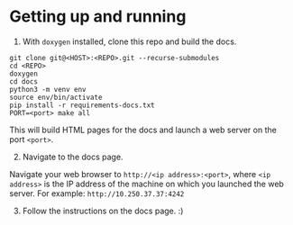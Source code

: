 # Getting up and running

1. With ``doxygen`` installed, clone this repo and build the docs.
```
git clone git@<HOST>:<REPO>.git --recurse-submodules
cd <REPO>
doxygen
cd docs
python3 -m venv env
source env/bin/activate
pip install -r requirements-docs.txt
PORT=<port> make all
```
This will build HTML pages for the docs and launch a web server on the port `<port>`.

2. Navigate to the docs page.

Navigate your web browser to `http://<ip address>:<port>`, where `<ip address>` is the IP address of the machine on which you launched the web server. For example: `http://10.250.37.37:4242`

3. Follow the instructions on the docs page. :)
